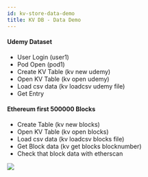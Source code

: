 ```yaml
---
id: kv-store-data-demo
title: KV DB - Data Demo
---
```


#### Udemy Dataset

- User Login (user1)
- Pod Open  (pod1)
- Create KV Table (kv new udemy)
- Open KV Table (kv open udemy)
- Load csv data (kv loadcsv udemy file)
- Get Entry 

#### Ethereum first 500000 Blocks

- Create Table (kv new blocks)
- Open KV Table (kv open blocks)
- Load csv data (kv loadcsv blocks file)
- Get Block data (kv get blocks blocknumber)
- Check that block data with etherscan 

[![](https://j.gifs.com/jZDwkl.gif)](https://bee.fairos.io/files/e44f2914a19a789a7a0fff4fc37e3243dadbda5e4e8e1c9a860ef1edf8d4474e)

